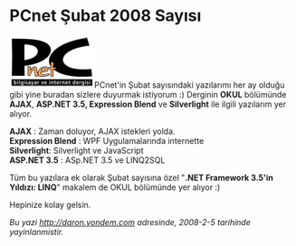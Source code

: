 # PCnet Şubat 2008 Sayısı 

![](media/PCnet_Subat_2008_Sayisi/pcnet.png)PCnet'in Şubat
sayısındaki yazılarımı her ay olduğu gibi yine buradan sizlere duyurmak
istiyorum :) Derginin **OKUL** bölümünde **AJAX**, **ASP.NET 3.5,
Expression Blend** ve **Silverlight** ile ilgili yazılarım yer alıyor.

**AJAX** : Zaman doluyor, AJAX istekleri yolda.\
 **Expression Blend** : WPF Uygulamalarında internette\
 **Silverlight**: Silverlight ve JavaScript\
 **ASP.NET 3.5** : ASp.NET 3.5 ve LINQ2SQL

Tüm bu yazılara ek olarak Şubat sayısına özel "**.NET Framework 3.5'in
Yıldızı: LINQ**" makalem de OKUL bölümünde yer alıyor :)

Hepinize kolay gelsin.


*Bu yazi http://daron.yondem.com adresinde, 2008-2-5 tarihinde yayinlanmistir.*
